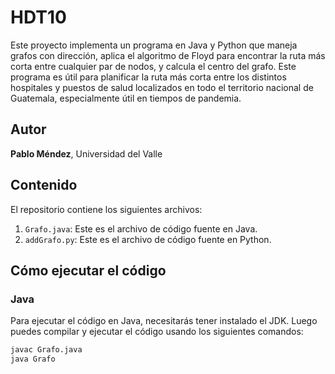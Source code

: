 # HDT10
Este proyecto implementa un programa en Java y Python que maneja grafos con dirección, aplica el algoritmo de Floyd para encontrar la ruta más corta entre cualquier par de nodos, y calcula el centro del grafo. Este programa es útil para planificar la ruta más corta entre los distintos hospitales y puestos de salud localizados en todo el territorio nacional de Guatemala, especialmente útil en tiempos de pandemia.

## Autor

**Pablo Méndez**, Universidad del Valle

## Contenido

El repositorio contiene los siguientes archivos:

1. `Grafo.java`: Este es el archivo de código fuente en Java.
2. `addGrafo.py`: Este es el archivo de código fuente en Python.

## Cómo ejecutar el código

### Java

Para ejecutar el código en Java, necesitarás tener instalado el JDK. Luego puedes compilar y ejecutar el código usando los siguientes comandos:
```bash
javac Grafo.java
java Grafo
